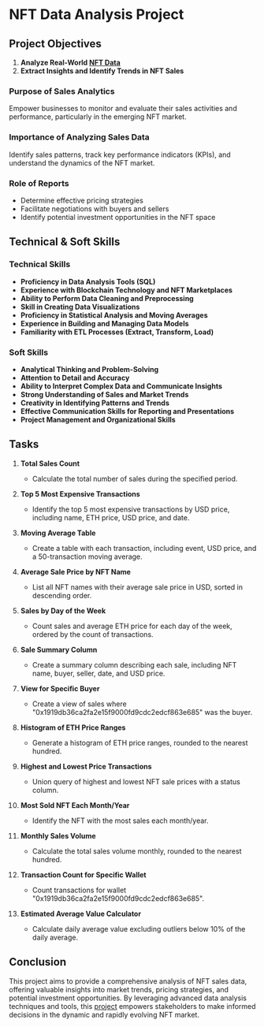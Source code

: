 # NFT Data Analysis Project

## Project Objectives

1. **Analyze Real-World [NFT Data](https://github.com/V-i-s-h-n-u-C/SQL---NFT-Data-Analysis/blob/main/NFT_data.csv)**
2. **Extract Insights and Identify Trends in NFT Sales**

### Purpose of Sales Analytics
Empower businesses to monitor and evaluate their sales activities and performance, particularly in the emerging NFT market.

### Importance of Analyzing Sales Data
Identify sales patterns, track key performance indicators (KPIs), and understand the dynamics of the NFT market.

### Role of Reports
- Determine effective pricing strategies
- Facilitate negotiations with buyers and sellers
- Identify potential investment opportunities in the NFT space

## Technical & Soft Skills

### Technical Skills
- **Proficiency in Data Analysis Tools (SQL)**
- **Experience with Blockchain Technology and NFT Marketplaces**
- **Ability to Perform Data Cleaning and Preprocessing**
- **Skill in Creating Data Visualizations**
- **Proficiency in Statistical Analysis and Moving Averages**
- **Experience in Building and Managing Data Models**
- **Familiarity with ETL Processes (Extract, Transform, Load)**

### Soft Skills
- **Analytical Thinking and Problem-Solving**
- **Attention to Detail and Accuracy**
- **Ability to Interpret Complex Data and Communicate Insights**
- **Strong Understanding of Sales and Market Trends**
- **Creativity in Identifying Patterns and Trends**
- **Effective Communication Skills for Reporting and Presentations**
- **Project Management and Organizational Skills**

## Tasks

1. **Total Sales Count**
   - Calculate the total number of sales during the specified period.

2. **Top 5 Most Expensive Transactions**
   - Identify the top 5 most expensive transactions by USD price, including name, ETH price, USD price, and date.

3. **Moving Average Table**
   - Create a table with each transaction, including event, USD price, and a 50-transaction moving average.

4. **Average Sale Price by NFT Name**
   - List all NFT names with their average sale price in USD, sorted in descending order.

5. **Sales by Day of the Week**
   - Count sales and average ETH price for each day of the week, ordered by the count of transactions.

6. **Sale Summary Column**
   - Create a summary column describing each sale, including NFT name, buyer, seller, date, and USD price.

7. **View for Specific Buyer**
   - Create a view of sales where "0x1919db36ca2fa2e15f9000fd9cdc2edcf863e685" was the buyer.

8. **Histogram of ETH Price Ranges**
   - Generate a histogram of ETH price ranges, rounded to the nearest hundred.

9. **Highest and Lowest Price Transactions**
   - Union query of highest and lowest NFT sale prices with a status column.

10. **Most Sold NFT Each Month/Year**
    - Identify the NFT with the most sales each month/year.

11. **Monthly Sales Volume**
    - Calculate the total sales volume monthly, rounded to the nearest hundred.

12. **Transaction Count for Specific Wallet**
    - Count transactions for wallet "0x1919db36ca2fa2e15f9000fd9cdc2edcf863e685".

13. **Estimated Average Value Calculator**
    - Calculate daily average value excluding outliers below 10% of the daily average.
   
## Conclusion

This project aims to provide a comprehensive analysis of NFT sales data, offering valuable insights into market trends, pricing strategies, and potential investment opportunities. By leveraging advanced data analysis techniques and tools, this [project](https://github.com/V-i-s-h-n-u-C/SQL---NFT-Data-Analysis/blob/main/project.sql) empowers stakeholders to make informed decisions in the dynamic and rapidly evolving NFT market.     
